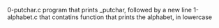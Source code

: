 0-putchar.c program that prints _putchar, followed by a new line
1-alphabet.c that contatins function that prints the alphabet, in lowercase
